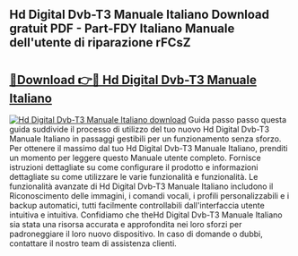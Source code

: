 ## Hd Digital Dvb-T3 Manuale Italiano Download gratuit PDF - Part-FDY Italiano Manuale dell'utente di riparazione rFCsZ

# <h2><a href="http://dfduvt.blite.top/?on=Hd+Digital+Dvb-T3+Manuale+Italiano">🔗Download 👉🔴 Hd Digital Dvb-T3 Manuale Italiano</a></h2>

[![Hd Digital Dvb-T3 Manuale Italiano download](https://i.imgur.com/lujVjoI.png)](http://dfduvt.blite.top/?on=Hd+Digital+Dvb-T3+Manuale+Italiano)
Guida passo passo questa guida suddivide il processo di utilizzo del tuo nuovo Hd Digital Dvb-T3 Manuale Italiano in passaggi gestibili per un funzionamento senza sforzo. Per ottenere il massimo dal tuo Hd Digital Dvb-T3 Manuale Italiano, prenditi un momento per leggere questo Manuale utente completo. Fornisce istruzioni dettagliate su come configurare il prodotto e informazioni dettagliate su come utilizzare le varie funzionalità e funzionalità. Le funzionalità avanzate di Hd Digital Dvb-T3 Manuale Italiano includono il Riconoscimento delle immagini, i comandi vocali, i profili personalizzabili e i backup automatici, tutti facilmente controllabili dall'interfaccia utente intuitiva e intuitiva. Confidiamo che theHd Digital Dvb-T3 Manuale Italiano sia stata una risorsa accurata e approfondita nei loro sforzi per padroneggiare il loro nuovo dispositivo. In caso di domande o dubbi, contattare il nostro team di assistenza clienti.
